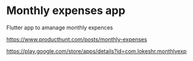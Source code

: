 # Monthly expenses app

Flutter app to amanage monthly expences

https://www.producthunt.com/posts/monthly-expenses

https://play.google.com/store/apps/details?id=com.lokeshr.monthlyexp

